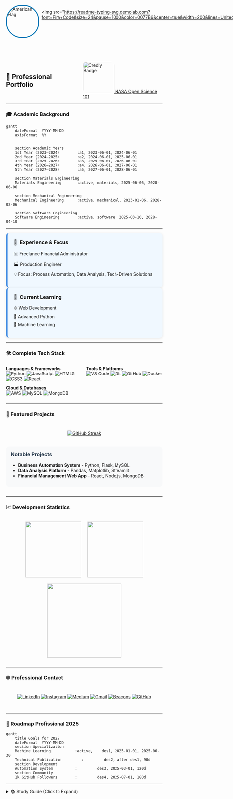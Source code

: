 <div style="display: flex; align-items: flex-start; gap: 8px;">
  <!-- Bandeira americana -->
  <img src="https://www.rdolsonmfg.com/pub/photo/AmericanFlag_FINAL.png" 
       alt="American Flag" 
       width="100" 
       style="border-radius: 50px; border: 3px solid #0077B6;"/>

  <!-- Animação de texto "United States" -->
  <img src="https://readme-typing-svg.demolab.com?font=Fira+Code&size=24&pause=1000&color=0077B6&center=true&width=200&lines=United+States"     <!-- Imagem centralizada -->
<p align="center">
  <img src="https://i.imgur.com/fVNIwhb.png" 
       width="150" 
       style="border-radius: 50px; border: 3px solid #0077B6;">
</p>

<!-- Textos animados centralizados -->
<p align="center">
  <img src="https://readme-typing-svg.demolab.com?font=Fira+Code&size=28&pause=1000&color=0077B6&center=true&vCenter=true&width=600&lines=Hi,+I'm+Delbler+Ferreira;Developer+of+this+page" 
       alt="Typing SVG">
  <br>
  <img src="https://readme-typing-svg.demolab.com?font=Fira+Code&size=28&pause=1000&color=800080&center=true&vCenter=true&width=600&lines=Full-Stack+Engineering;Specialized+in+Automation;Multidisciplinary+Engineer"
       alt="Typing SVG">
</p>

<hr>
       alt="Typing SVG United States" 
       style="margin-top: 2mm;" />
</div>



  <div style="display: flex; justify-content: center; align-items: center; gap: 15px;">
    <h2 style="margin: 0;">🚀 Professional Portfolio</h2>
    <a href="https://www.credly.com/badges/c3f1d820-5203-4e92-a98a-6079707563cb/public_url" target="_blank" rel="noopener noreferrer">
      <img src="https://images.credly.com/size/220x220/images/604d3f13-0f4c-402b-8265-3ecad938435a/blob" alt="Credly Badge" width="100" height="100" style="border-radius: 12px;"/> NASA Open Science 101
    </a>
  </div>

  <hr>

</div>

### 🎓 Academic Background

```mermaid
gantt
    dateFormat  YYYY-MM-DD
    axisFormat  %Y


    section Academic Years
    1st Year (2023–2024)        :a1, 2023-06-01, 2024-06-01
    2nd Year (2024–2025)        :a2, 2024-06-01, 2025-06-01
    3rd Year (2025–2026)        :a3, 2025-06-01, 2026-06-01
    4th Year (2026–2027)        :a4, 2026-06-01, 2027-06-01
    5th Year (2027–2028)        :a5, 2027-06-01, 2028-06-01

    section Materials Engineering
    Materials Engineering       :active, materials, 2025-06-06, 2028-06-06

    section Mechanical Engineering
    Mechanical Engineering      :active, mechanical, 2023-01-06, 2028-02-06

    section Software Engineering
    Software Engineering        :active, software, 2025-03-10, 2028-04-10
```

---

<div style="flex: 1; min-width: 280px; background: #f0f8ff; padding: 20px; border-radius: 10px; border-left: 5px solid #4A90E2; box-shadow: 0 2px 8px rgba(0,0,0,0.1); text-align: left;">
  <h3 style="margin-top: 0; display: flex; align-items: center; gap: 8px; justify-content: flex-start;">
    <span>💼</span> Experience & Focus
  </h3>
  <ul style="list-style: none; padding-left: 0;">
    <li style="margin-bottom: 10px; text-align: left;">📊 Freelance Financial Administrator</li>
    <li style="margin-bottom: 10px; text-align: left;">🏭 Production Engineer</li>
    <li style="text-align: left;">💡 Focus: Process Automation, Data Analysis, Tech-Driven Solutions</li>
  </ul>
</div>

<div style="flex: 1; min-width: 280px; background: #f0f8ff; padding: 20px; border-radius: 10px; border-left: 5px solid #4A90E2; box-shadow: 0 2px 8px rgba(0,0,0,0.1); text-align: left;">
  <h3 style="margin-top: 0; display: flex; align-items: center; gap: 8px; justify-content: flex-start;">
    <span>🌱</span> Current Learning
  </h3>
  <ul style="list-style: none; padding-left: 0;">
    <li style="margin-bottom: 10px; text-align: left;">🌐 Web Development</li>
    <li style="margin-bottom: 10px; text-align: left;">🐍 Advanced Python</li>
    <li style="text-align: left;">🤖 Machine Learning</li>
  </ul>
</div>

</div>
<hr>
<h3 style="text-align: left;">🛠️ Complete Tech Stack</h3>

<div style="display: grid; grid-template-columns: repeat(auto-fit, minmax(200px, 1fr)); gap: 12px; margin: 25px 0; text-align: left;">

<div>
  <strong>Languages & Frameworks</strong><br>
  <img src="https://img.shields.io/badge/Python-3776AB?style=for-the-badge&logo=python&logoColor=white" alt="Python">
  <img src="https://img.shields.io/badge/JavaScript-F7DF1E?style=for-the-badge&logo=javascript&logoColor=black" alt="JavaScript">
  <img src="https://img.shields.io/badge/HTML5-E34F26?style=for-the-badge&logo=html5&logoColor=white" alt="HTML5">
  <img src="https://img.shields.io/badge/CSS3-1572B6?style=for-the-badge&logo=css3&logoColor=white" alt="CSS3">
  <img src="https://img.shields.io/badge/React-61DAFB?style=for-the-badge&logo=react&logoColor=black" alt="React">
</div>

<div>
  <strong>Tools & Platforms</strong><br>
  <img src="https://img.shields.io/badge/VS_Code-007ACC?style=for-the-badge&logo=visual-studio-code&logoColor=white" alt="VS Code">
  <img src="https://img.shields.io/badge/Git-F05032?style=for-the-badge&logo=git&logoColor=white" alt="Git">
  <img src="https://img.shields.io/badge/GitHub-181717?style=for-the-badge&logo=github&logoColor=white" alt="GitHub">
  <img src="https://img.shields.io/badge/Docker-2496ED?style=for-the-badge&logo=docker&logoColor=white" alt="Docker">
</div>

<div>
  <strong>Cloud & Databases</strong><br>
  <img src="https://img.shields.io/badge/AWS-232F3E?style=for-the-badge&logo=amazon-aws&logoColor=white" alt="AWS">
  <img src="https://img.shields.io/badge/MySQL-4479A1?style=for-the-badge&logo=mysql&logoColor=white" alt="MySQL">
  <img src="https://img.shields.io/badge/MongoDB-47A248?style=for-the-badge&logo=mongodb&logoColor=white" alt="MongoDB">
</div>

</div>

<hr>

### 📌 Featured Projects

<div style="display: flex; flex-wrap: wrap; gap: 20px; justify-content: center; margin: 30px 0;">

[![GitHub Streak](https://streak-stats.demolab.com?user=delblerferreira&theme=blueberry&hide_border=true&locale=en)](https://git.io/streak-stats)

<div style="background: #f8f9fa; padding: 15px; border-radius: 10px; width: 100%;">
<h3 style="margin-top: 0; color: #2c3e50;">Notable Projects</h3>
<ul>
  <li><strong>Business Automation System</strong> - Python, Flask, MySQL</li>
  <li><strong>Data Analysis Platform</strong> - Pandas, Matplotlib, Streamlit</li>
  <li><strong>Financial Management Web App</strong> - React, Node.js, MongoDB</li>
</ul>
</div>

</div>

---

### 📈 Development Statistics

<div align="center" style="display: flex; flex-wrap: wrap; justify-content: center; gap: 20px; margin: 30px 0;">

<img height="180em" src="https://github-readme-stats.vercel.app/api?username=delblerferreira&show_icons=true&theme=radical&include_all_commits=true&count_private=true&hide_border=true"/>

<img height="180em" src="https://github-readme-stats.vercel.app/api/top-langs/?username=delblerferreira&layout=compact&langs_count=8&theme=radical&hide_border=true"/>

<img src="https://github-readme-activity-graph.vercel.app/graph?username=delblerferreira&theme=react&hide_border=true&area=true" height="240em"/>

</div>

---

### 🌐 Professional Contact

<div align="center" style="display: flex; flex-wrap: wrap; justify-content: center; gap: 12px; margin: 30px 0;">

[![LinkedIn](https://img.shields.io/badge/LinkedIn-0077B5?style=for-the-badge&logo=linkedin&logoColor=white)](https://www.linkedin.com/in/delbler-ferreira-consultor)
[![Instagram](https://img.shields.io/badge/Instagram-E4405F?style=for-the-badge&logo=instagram&logoColor=white)](https://www.instagram.com/delbler_ferreira)
[![Medium](https://img.shields.io/badge/Medium-000000?style=for-the-badge&logo=medium&logoColor=white)](https://medium.com/@delblerferreira9)
[![Gmail](https://img.shields.io/badge/Gmail-D14836?style=for-the-badge&logo=gmail&logoColor=white)](mailto:delblerferreira9@gmail.com)
[![Beacons](https://img.shields.io/badge/Portfolio-6A52FF?style=for-the-badge&logo=beacons&logoColor=white)](https://beacons.ai/delblerferreira)
[![GitHub](https://img.shields.io/badge/GitHub-181717?style=for-the-badge&logo=github&logoColor=white)](https://github.com/delblerferreira)

</div>

---

### 🎯 Roadmap Profissional 2025

```mermaid
gantt
    title Goals for 2025
    dateFormat  YYYY-MM-DD
    section Specialization
    Machine Learning           :active,    des1, 2025-01-01, 2025-06-30
    Technical Publication         :         des2, after des1, 90d
    section Development
    Automation System          :         des3, 2025-03-01, 120d
    section Community
    1k GitHub Followers        :         des4, 2025-07-01, 180d
```

---

<details>
<summary>📚 Study Guide (Click to Expand)</summary>

<table>
  <thead>
    <tr>
      <th style="background-color:#4A90E2; color:white; padding:8px; border:1px solid #4A90E2;">Subject</th>
      <th style="background-color:#4A90E2; color:white; padding:8px; border:1px solid #4A90E2;">Time (h)</th>
      <th style="background-color:#4A90E2; color:white; padding:8px; border:1px solid #4A90E2;">Period</th>
      <th style="background-color:#4A90E2; color:white; padding:8px; border:1px solid #4A90E2;">Status</th>
    </tr>
  </thead>
  <tbody>
    <tr>
      <td style="border:1px solid #4A90E2; padding:8px;">Technical Reading</td>
      <td style="border:1px solid #4A90E2; padding:8px;">1h</td>
      <td style="border:1px solid #4A90E2; padding:8px;">02/2025 a 05/2025</td>
      <td style="border:1px solid #4A90E2; padding:8px; background-color:#5bc0de; color:white;">Completed</td>
    </tr>
    <tr>
      <td style="border:1px solid #4A90E2; padding:8px;">Coding Practice</td>
      <td style="border:1px solid #4A90E2; padding:8px;">2h</td>
      <td style="border:1px solid #4A90E2; padding:8px;">02/2025 a 12/2025</td>
      <td style="border:1px solid #4A90E2; padding:8px; background-color:#5bc0de; color:white;">In Progress</td>
    </tr>
    <tr>
      <td style="border:1px solid #4A90E2; padding:8px;">Algorithm Review</td>
      <td style="border:1px solid #4A90E2; padding:8px;">30min</td>
      <td style="border:1px solid #4A90E2; padding:8px;">02/2025 a 10/2025</td>
      <td style="border:1px solid #4A90E2; padding:8px; background-color:#5bc0de; color:white;">In Progress</td>
    </tr>
  </tbody>
</table>

---

### 📊 Study Progress (Custom Chart)

```mermaid
gantt
    title Study Progress
    dateFormat  YYYY-MM-DD
    axisFormat  %m/%Y
    section Technical Reading
    Completed           :active,    lt, 2025-02-01, 2025-05-31
    section Coding Practice
    In Progress           :active,    pc, 2025-02-01, 2025-12-31
    section Algorithm Review
    In Progress           :active,    ra, 2025-02-01, 2025-10-31
```
</details>
